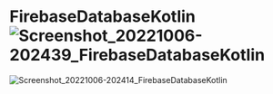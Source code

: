 # FirebaseDatabaseKotlin![Screenshot_20221006-202439_FirebaseDatabaseKotlin](https://user-images.githubusercontent.com/58545112/194486559-087cf7fa-a4be-42a7-9560-c53b147ec125.jpg)
![Screenshot_20221006-202414_FirebaseDatabaseKotlin](https://user-images.githubusercontent.com/58545112/194486601-8b42637e-932d-46f2-bb6f-5791df4081bc.jpg)
